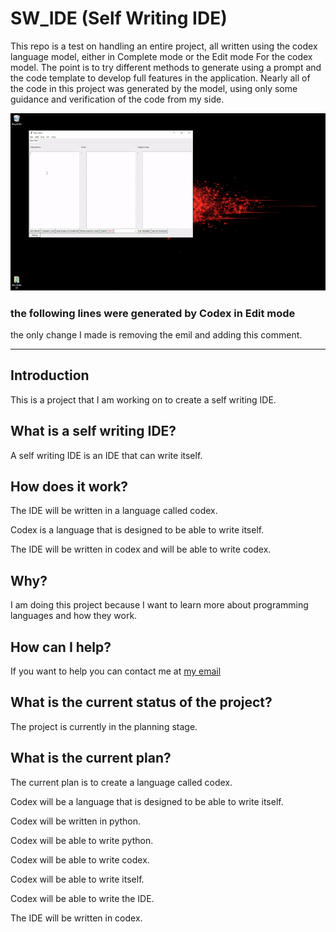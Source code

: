 # SW_IDE (Self Writing IDE)

This repo is a test on handling an entire project, all written using the codex language model,
either in Complete mode or the Edit mode For the codex model.  The point is to try different methods to generate using a prompt and the code template to develop full features in the application. 
Nearly all of the code in this project was generated by the model, using only some guidance and verification of the code from my side.

<img src="output.gif"  />

### the following lines were generated by Codex in Edit mode
the only change I made is removing the emil and adding this comment.

_________________________

## Introduction

This is a project that I am working on to create a self writing IDE.

## What is a self writing IDE?

A self writing IDE is an IDE that can write itself.

## How does it work?

The IDE will be written in a language called codex.

Codex is a language that is designed to be able to write itself.

The IDE will be written in codex and will be able to write codex.

## Why?

I am doing this project because I want to learn more about programming languages and how they work.

## How can I help?

If you want to help you can contact me at [my email](mailto:a.b@c.com)

## What is the current status of the project?

The project is currently in the planning stage.

## What is the current plan?

The current plan is to create a language called codex.

Codex will be a language that is designed to be able to write itself.

Codex will be written in python.

Codex will be able to write python.

Codex will be able to write codex.

Codex will be able to write itself.

Codex will be able to write the IDE.

The IDE will be written in codex.

